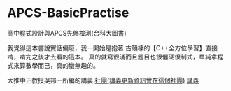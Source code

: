 # APCS-BasicPractise
高中程式設計與APCS先修檢測(台科大圖書)

我覺得這本書說實話偏廢，我一開始是抱著 古頤榛的【C++全方位學習】直接啃，啃完之後才去看的這本。
真的就寫很淺而且題目也很僵硬很制式，單純拿程式來算數學而已，真的蠻無趣的。

大推中正教授吳邦一所編的講義
[社團(講義更新資訊會在這個社團)](https://www.facebook.com/groups/359446638362710)
[講義](https://drive.google.com/drive/folders/10hZCMHH0YgsfguVZCHU7EYiG8qJE5f-m?fbclid=IwAR2W1ND99PGDfciHbwK4Qwl2OKeFtCzg2_I48EQuPJoKsQh1AEHT24bnjO8)
